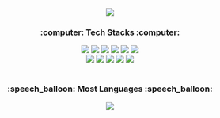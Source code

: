 <div align="center">
  <img src="https://capsule-render.vercel.app/api?type=waving&color=auto&height=230&section=header&text=Lee Seungjae 👋&fontSize=50&fontAlign=73&fontAlignY=30" />
  
  <h3> :computer: Tech Stacks :computer: </h3>
  <img src="https://img.shields.io/badge/Java-007396.svg?style=flat-square&logo=java&logoColor=white">
  <img src="https://img.shields.io/badge/HTML5-E34F26?style=flat-square&logo=HTML5&logoColor=white"/>
  <img src="https://img.shields.io/badge/CSS3-1572B6?style=flat-square&logo=CSS3&logoColor=white"/>
  <img src="https://img.shields.io/badge/JavaScript-F7DF1E?style=flat-square&logo=JavaScript&logoColor=white"/>
  <img src="https://img.shields.io/badge/JSP-E56F1F?style=flat-square&logo=&logoColor=white">
  <img src="https://img.shields.io/badge/jQuery-%230769AD.svg?style=flat-square&logo=jquery&logoColor=white"/>
  <br>
  <img src="https://img.shields.io/badge/Spring-6DB33F?style=flat-square&logo=Spring&logoColor=white">
  <img src="https://img.shields.io/badge/MySQL-4479A1?style=flat-square&logo=mysql&logoColor=white">
  <img src="https://img.shields.io/badge/MyBatis-5D4849?style=flat-square&logo=&logoColor=white">
  <img src="https://img.shields.io/badge/Apache%20Tomcat-%23F8DC75.svg?style=flat-square&logo=apache-tomcat&logoColor=black">
  <img src="https://img.shields.io/badge/Github-181717?style=flat-square&logo=github&logoColor=white">
  
  <br>
  <br>
  
  <h3> :speech_balloon: Most Languages :speech_balloon: </h3>
  <img src="https://github-readme-stats.vercel.app/api/top-langs/?username=SSjae&layout=compact">
</div>

<!--
**SSjae/SSjae** is a ✨ _special_ ✨ repository because its `README.md` (this file) appears on your GitHub profile.

Here are some ideas to get you started:

- 🔭 I’m currently working on ...
- 🌱 I’m currently learning ...
- 👯 I’m looking to collaborate on ...
- 🤔 I’m looking for help with ...
- 💬 Ask me about ...
- 📫 How to reach me: ...
- 😄 Pronouns: ...
- ⚡ Fun fact: ...
-->

